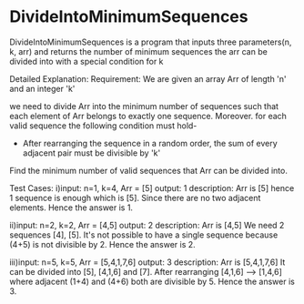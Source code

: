 # DivideIntoMinimumSequences
DivideIntoMinimumSequences is a program that inputs three parameters(n, k, arr) and returns the number of minimum sequences the arr can be divided into with a special condition for k

Detailed Explanation:
Requirement: 
We are given an array Arr of length 'n' and an integer 'k'

we need to divide Arr into the minimum number of sequences such that each element of Arr belongs to exactly one sequence. Moreover. for each valid sequence the following condition must hold-
  * After rearranging the sequence in a random order, the sum of every adjacent pair must be divisible by 'k'
 
Find the minimum number of valid sequences that Arr can be divided into.

Test Cases:
 i)input: n=1, k=4, Arr = [5]
 output: 1
 description: Arr is [5] hence 1 sequence is enough which is [5].
              Since there are no two adjacent elements.
              Hence the answer is 1.
              
 ii)input: n=2, k=2, Arr = [4,5]
 output: 2
 description: Arr is [4,5]
              We need 2 sequences [4], [5].
              It's not possible to have a single sequence because (4+5) is not divisible by 2.
              Hence the answer is 2.
 
 iii)input: n=5, k=5, Arr = [5,4,1,7,6]
 output: 3
 description: Arr is [5,4,1,7,6]
              It can be divided into [5], [4,1,6] and [7].
              After rearranging [4,1,6] --> [1,4,6] where adjacent (1+4) and (4+6) both are divisible by 5.
              Hence the answer is 3.    
